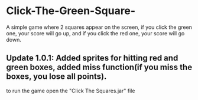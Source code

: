 # Click-The-Green-Square-

A simple game where 2 squares appear on the screen, if you click the green one, your score will go up, and if you click the red one, your score will go down.

Update 1.0.1: Added sprites for hitting red and green boxes, added miss function(if you miss the boxes, you lose all points).
--------------------------------------------------------------------------------------------------------------------------------
to run the game open the "Click The Squares.jar" file
